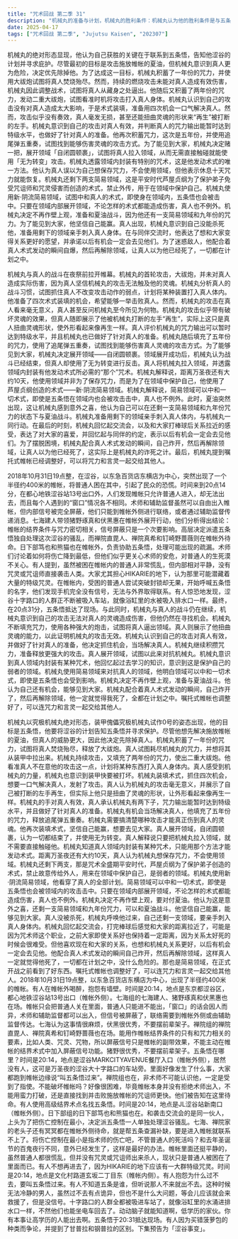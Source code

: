 ```yaml
---
title: "咒术回战 第二季 31"
description: "机械丸的准备与计划，机械丸的胜利条件：机械丸认为他的胜利条件是与五条悟取得联系，并告知他涩谷的计划，然后寻求他的保护。机械丸的准备与计划，攻击目标选择：机械丸原本想专注于攻击帷帐及其施放者夏油，但他认为真人过于危险，决定先杀死真人。机械丸的准备与计划，咒力填充与攻击：机械丸填充了一年份的咒力，并使用大祓炮攻击真人，试图将其烧成灰烬。机械丸的准备与计划，战术调整：机械丸意识到持续的燃烧攻击无法对真人造成有效伤害，决定改变策略，试图将真人从其藏身之处拽出来。机械丸与真人的战斗，初次攻击无效：机械丸的攻击无法伤及真人的灵魂，真人对此深信不疑。机械丸与真人的战斗，二重大祓炮：机械丸填充了两年份的咒力，使用了二重大祓炮。机械丸与真人的战斗，战术分析与反击：机械丸试图看准真人不改变攻击动作的特点，将某种东西打入真人体内。机械丸与真人的战斗，术式装填与四次机会：机械丸准备了四次术式装填的机会，试图一口气解决真人。机械丸与真人的战斗，攻击发射与无效化：机械丸发射攻击，但真人认为这毫无意义，并质疑机械丸至今所见为何。机械丸与真人的战斗，灵魂破坏的尝试：机械丸的攻击似乎连带灵魂一起破坏了目标，但情况并非如此。机械丸与真人的战斗，真人的再生与扭曲：真人展示了其被机械丸打断的左手再生，但实际上这只是扭曲灵魂形状，使外形看起来像再生一样。机械丸与真人的战斗，机械丸的咒力输出：真人评价机械丸的咒力输出可以暂时达到特级水平，并已做好针对真人的准备。机械丸与真人的战斗，五年份咒力与追尾弹：机械丸填充了五年份的咒力，使用了追尾弹五重奏。机械丸与真人的战斗，领域展开的准备：机械丸计划去见大家，并准备领域展开——自闭圆顿裹。机械丸与真人的战斗，领域展开与无为转变：机械丸成功展开领域，认为战斗已经结束，真人则使用无为转变。机械丸与真人的战斗，领域内的咒术封装：真人将机械丸拉入领域，表明领域内封装有“那个”咒术，这是他发动术式的唯一方法。机械丸与真人的战斗，简易领域的使用：机械丸解释说，距离万圣夜还有大约10天，他使用领域并非因为想保存咒力，而是为了在领域中保护自己，使用了芦屋贞纲创造的术式——新·阴流 简易领域。机械丸与真人的战斗，简易领域的效果：机械丸解释说，领域可以中和一切术式，即使是五条悟在领域内也会被攻击击中，真人也不例外。机械丸与真人的战斗，夏油的介入：夏油出现，机械丸认为这是意外之喜，可以在还有一支简易领域和九年份咒力的状态下与夏油战斗。机械丸与真人的战斗，最后的攻击：机械丸准备用剩下的领域亲手刺入真人体内，与机械丸一同行动。机械丸与真人的战斗，机械丸的回忆：机械丸回忆起交流会，以及和大家打棒球后关系拉近的感受，表达了对大家的喜爱。机械丸与真人的战斗，与同伴的约定：机械丸回忆起与同伴的约定，表示以后有机会一定会去见他们。机械丸与真人的战斗，诈死：机械丸配合真人术式发动的瞬间，自己炸开，然后再解除领域，让真人以为他死了。机械丸与真人的战斗，嘱托式帷帐的调整：机械丸提到嘱托式帷帐已经调整好，可以将咒力和言灵一起交给其他人。涩谷事变，帷帐出现：2018年10月31日19点整，以东急百货店东横店为中心，出现了半径约400米的帷帐。涩谷事变，普通人的反应：普通人被困在帷帐内，感到恐慌和不安。涩谷事变，涩谷车站的情况：20:14，东京都涩谷区，都心地铁涩谷站13号出口（帷帐外侧），帷帐只会把普通人关在里面，普通人只能进不能出，「窗口」会因人而异。涩谷事变，术师的行动限制：术师和辅助监督可以出入帷帐，但信号被屏蔽，联络需要到帷帐外侧或由辅助监督传达。涩谷事变，七海组的行动：七海建人带领猪野琢真和伏黑惠在帷帐外行动，他们发现帷帐的结界条件与咒力相关，屏蔽信号只是副带效果。涩谷事变，五条悟的行动：五条悟被派去单独处理涩谷骚乱，禅院直毘人、禅院真希、钉崎野蔷薇都在帷帐外待命。涩谷事变，日下部组的行动：日下部笃也和熊猫在帷帐外待命，负责帮五条悟查漏补缺。涩谷事变，对普通人伤亡的看法：术师们讨论将伤亡控制在最小，但似乎更关注术师的伤亡，对普通人的死活不太关心。涩谷事变，对帷帐内情况的描述：有人提到帷帐里面还挺平静的，虽然普通人都很慌乱，但并没有咒灵或咒诅师出来杀人。涩谷事变，对HIKARIE的担忧：有人提到HIKARIE的地下可能有一大群特级咒灵。涩谷事变，普通人的困境：普通人被困在帷帐内，无法通过，并开始呼叫五条悟的名字。涩谷事变，信号屏蔽：普通人发现手机没有信号，无法与外界联系。涩谷事变，人群被吸入车站：有人观察到十字路口的人群全都被吸进车站，就像浴缸里的水涌进排水口一样。涩谷事变，五条悟抵达：20:31，五条悟抵达现场。结尾，菠萝包的争论：有人因为买错菠萝包的种类而争论，并提到了甘普拉和钢普拉的区别。结尾，下集预告：下集预告为「涩谷事变」。"
date: 2025-04-17
tags: ["咒术回战 第二季", "Jujutsu Kaisen", "202307"]
---
```


机械丸的绝对形态显现，他认为自己获胜的关键在于联系到五条悟，告知他涩谷的计划并寻求庇护。尽管最初的目标是攻击施放帷帐的夏油，但机械丸意识到真人更为危险，决定优先除掉他。为了达成这一目标，机械丸积蓄了一年份的咒力，并使用大祓炮试图将真人焚烧殆尽。然而，持续的燃烧攻击未能对真人造成有效伤害，机械丸因此调整战术，试图将真人从藏身之处逼出。他随后又积蓄了两年份的咒力，发动二重大祓炮，试图看准时机将攻击打入真人身体。机械丸认识到自己的攻击没有对真人造成太大影响，于是术式装填，准备用四次机会一口气解决真人。然而，攻击似乎没有奏效，真人毫发无损，甚至还能扭曲灵魂的形状来“再生”被打断的左手。机械丸意识到自己的攻击对真人有效，并判断真人的咒力输出能暂时达到特级水平，也做好了针对真人的准备。他再次积蓄咒力，这次是五年份，并使用追尾弹五重奏，试图找到能够伤害灵魂的攻击方式。为了能见到大家，机械丸决定赌一把，展开领域「自闭圆顿裹」，试图将真人拉入领域，从而无需直接触碰就能使用「无为转变」攻击。机械丸透露领域内封装有特别的咒术，这是他发动术式的唯一方法。他认为真人误以为自己想保存咒力，不会使用领域，但他表示休息十天咒力就能恢复。机械丸还剩下两支简易领域，这是平安时代芦屋贞纲为了保护弟子免受咒诅师和咒灵侵害而创造的术式，禁止外传，用于在领域中保护自己。机械丸使用新·阴流简易领域，试图中和真人的术式，即使身在领域内，五条悟也会被击中。只要在领域内部展开领域，不论怎样的术式都能造成伤害，真人也不例外。机械丸决定不再作壁上观，准备和夏油战斗，因为他还有一支简易领域和九年份的咒力。为了能见到大家，他坚信自己能赢。真人出现，机械丸意识到自己没能杀死他，准备用剩下的领域亲手刺入真人身体。在与同伴交流时，他表达了想和大家变得关系更好的愿望，并承诺以后有机会一定会去见他们。为了迷惑敌人，他配合着真人术式发动的瞬间自爆，然后再解除领域，让真人以为他已经死了，一切都在计划之中。

机械丸与真人的战斗在夜祭前拉开帷幕。机械丸的首轮攻击，大祓炮，并未对真人造成实际伤害，因为真人坚信机械丸的攻击无法触及他的灵魂。机械丸分析真人的战斗习惯，试图抓住真人不改变攻击动作的弱点，计划将某种装置打入真人体内。他准备了四次术式装填的机会，希望能够一举击败真人。然而，机械丸的攻击在真人看来毫无意义，真人甚至反问机械丸至今所见为何物。机械丸的攻击似乎带有破坏灵魂的效果，但真人随即展示了他被机械丸打断的左手“再生”，实际上这只是真人扭曲灵魂形状，使外形看起来像再生一样。真人评价机械丸的咒力输出可以暂时达到特级水平，并且机械丸也已做好了针对真人的准备。机械丸随后填充了五年份的咒力，使用了追尾弹五重奏，试图找到能够伤害真人灵魂的攻击方式。为了能够见到大家，机械丸决定展开领域——自闭圆顿裹。领域展开成功后，机械丸认为战斗已经结束，但真人却使用了无为转变进行反击。真人将机械丸拉入领域，并透露领域内封装有他发动术式所必需的“那个”咒术。机械丸解释说，距离万圣夜还有大约10天，他使用领域并非为了保存咒力，而是为了在领域中保护自己，他使用了芦屋贞纲创造的术式——新·阴流简易领域。机械丸解释说，简易领域可以中和一切术式，即使是五条悟在领域内也会被攻击击中，真人也不例外。此时，夏油突然出现，这让机械丸感到意外之喜，他认为自己可以在还剩一支简易领域和九年份咒力的状态下与夏油战斗。机械丸准备用剩下的领域亲手刺入真人体内，与机械丸一同行动。在最后的时刻，机械丸回忆起交流会，以及和大家打棒球后关系拉近的感受，表达了对大家的喜爱，并回忆起与同伴的约定，表示以后有机会一定会去见他们。为了摆脱困境，机械丸配合真人术式发动的瞬间，自己炸开，然后再解除领域，让真人以为他已经死了，这实际上是机械丸的诈死之计。最后，机械丸提到嘱托式帷帐已经调整好，可以将咒力和言灵一起交给其他人。

2018年10月31日19点整，在涩谷，以东急百货店东横店为中心，突然出现了一个半径约400米的帷帐，将普通人困在其中，引起了民众的恐慌。时间来到20点14分，在都心地铁涩谷站13号出口外，人们发现帷帐只允许普通人进入，却无法出去，而且每个人遇到的“窗口”情况各不相同。术师和辅助监督虽然可以自由出入帷帐，但内部信号被完全屏蔽，他们只能到帷帐外侧进行联络，或者通过辅助监督传递消息。七海建人带领猪野琢真和伏黑惠在帷帐外展开行动，他们分析得出结论：帷帐的结界条件与咒力密切相关，信号屏蔽只是一个次要影响。高层决定派遣五条悟独自处理这次涩谷的骚乱，而禅院直毘人、禅院真希和钉崎野蔷薇则在帷帐外待命。日下部笃也和熊猫也在帷帐外，负责协助五条悟，处理可能出现的疏漏。术师们讨论着如何将伤亡降到最低，但他们似乎更关心术师的安危，对普通人的生死漠不关心。有人提到，虽然被困在帷帐内的普通人非常慌乱，但内部相对平静，没有咒灵或咒诅师直接袭击人类。大家尤其担心HIKARIE的地下，认为那里可能潜藏着大量的特级咒灵。在帷帐内，受困的普通人尝试突破封锁却无果，开始呼喊五条悟的名字，他们发现手机完全没有信号，无法与外界取得联系。有人惊恐地发现，涩谷十字路口的人群正不断被吸入车站，就像浴缸里的水被吸入排水口一样。最终，在20点31分，五条悟抵达了现场。与此同时，机械丸与真人的战斗仍在继续，机械丸意识到自己的攻击无法对真人的灵魂造成伤害，但他仍然在寻找机会。机械丸不断填充咒力，使用各种强大的炮击，试图将真人逼出领域。真人则展示了他扭曲灵魂的能力，以此证明机械丸的攻击无效。机械丸认识到自己的攻击对真人有效，并做好了针对真人的准备，他决定抓住机会，当场解决真人。机械丸继续积攒咒力，准备释放更强大的攻击。真人展开领域，试图以此来对抗机械丸。机械丸意识到真人领域内封装有某种咒术，他回忆起过去学习的知识，意识到这是保护自己的弱者的领域。机械丸使用简易领域来对抗真人的领域，他明白领域可以中和一切术式，即使是五条悟也会受到影响。机械丸决定不再作壁上观，准备与夏油战斗。他认为自己还有机会，能够见到大家。机械丸配合着真人术式发动的瞬间，自己炸开了，然后再解除领域，他一定就觉得我死了，全都在计划之中。嘱托式帷帐也调整好了，可以连咒力和言灵一起交给其他人。

机械丸以究极机械丸绝对形态，装甲傀儡究极机械丸试作0号的姿态出现，他的目标是五条悟，他要将涩谷的计划告知五条悟并寻求保护。尽管他想先解决施放帷帐的夏油，但真人的威胁更大，因此他决定先除掉真人。机械丸积蓄了一年份的咒力，试图将真人焚烧殆尽，释放了大祓炮。真人试图耗尽机械丸的咒力，并想将其从装甲中拉出来。机械丸持续攻击，又填充了两年份的咒力，使出二重大祓炮。他看准真人不在意他的攻击这一点，计划将某种东西打入真人身体内。真人感受到机械丸的力量，机械丸也意识到装甲快要被打坏。机械丸装填术式，抓住四次机会，想要一口气解决真人，发射了攻击。真人认为机械丸的攻击毫无意义，并展示了自己被打断的左手再生，但实际上他只是扭曲了灵魂的形状，让外形看起来像再生一样。机械丸的手对真人有效，真人承认机械丸有两下子，咒力输出能暂时达到特级水平，并且做好了针对真人的准备。机械丸有机会当场解决真人，他填充了五年份的咒力，释放追尾弹五重奏。机械丸需要搞清楚哪种攻击才能真正伤到真人的灵魂。他再次装填术式，坚信自己能赢，想要去见大家。真人展开领域，自闭圆顿裹，认为一切都结束了，并使用无为转变。真人解释说只要把机械丸拉入领域，就不需要直接触碰他。机械丸知道真人领域内封装有某种咒术，只能用那个方法才能发动术式。距离万圣夜还有大约10天，真人认为机械丸想保存咒力，不会使用领域。机械丸还剩下两支，那是咒术全盛期平安时代，芦屋贞纲为了保护弟子创造的术式，禁止故意传给外人，用来在领域中保护自己，是弱者的领域。机械丸使用新·阴流简易领域，他看穿了真人的全部计划。简易领域可以中和一切术式，即使是五条悟也会被领域内的攻击击中。只要在领域内部展开领域，不论怎样的术式都能造成伤害，真人也不例外。机械丸决定不再作壁上观，要对付夏油。他认为这是意外之喜，还剩一支简易领域和九年份咒力，可以和夏油战斗。他坚信自己能赢，能够见到大家。真人没被杀死，机械丸呼唤他过来，自己还剩一支领域，要亲手刺入真人身体内。机械丸回忆起交流会，打完棒球后感觉和大家的距离拉近了，可能是因为咒术师这个职业，之前大家即使关系好也保持着一定距离，因为关系太好死的时候会很难受。但他喜欢现在和大家的关系，也想和机械丸关系更好，以后有机会一定会去见他。他配合真人术式发动的瞬间自己炸开，然后再解除领域，这样真人一定就觉得他死了，一切都在计划之中，没什么危险的。那也是简易领域，在正式开战之前看到了好东西。嘱托式帷帐也调整好了，可以连咒力和言灵一起交给其他人。2018年10月31日19点整，以东急百货店东横店为中心，出现了半径约400米的帷帐。有人在帷帐外喝醉，抱怨有墙壁。时间是20:14，地点是东京都涩谷区，都心地铁涩谷站13号出口（帷帐外侧）。七海组的七海建人、猪野琢真和伏黑惠也在场。帷帐只会把普通人关在里面，普通人只能进不能出，「窗口」的话会因人而异，术师和辅助监督都可以出入，但信号被屏蔽了，联络需要到帷帐外侧或由辅助监督传达。七海认为这事情很麻烦，伏黑很优秀，不要摆前辈架子。禅院组的禅院直毘人、禅院真希和钉崎野蔷薇也在场。能用作帷帐结界条件的只有和咒力相关的要素，比如人类、咒灵、咒物，所以屏蔽信号只是帷帐的副带效果，不能主动在帷帐的结界术式中加入屏蔽信号功能。猪野很优秀，不要摆前辈架子。五条悟在哪里？时间是20:14，地点是涩谷MARKCITYAVENUE餐厅入口（帷帐外侧），居然没有人，这可是万圣夜的涩谷大十字路口的车站旁。里面好像发生了什么事，大家都跑到帷帐边缘说“叫五条悟过来”。禅院组也在，非术师不可能认识他，一定是受到了指使。不能破坏帷帐吗？好像很困难，毕竟帷帐本身并没有拒绝术师出入，不能用蛮力打破，还是直接找到并击败施放帷帐的咒诅师更快。他们被告知在这里待命。有人使用高级结界术点名找五条悟。时间是20:14，地点是JL涩谷站新南口（帷帐外侧）。日下部组的日下部笃也和熊猫也在。和袭击交流会的是同一伙人，上头为了把伤亡控制在最小，决定派五条悟一人单独处理涩谷骚乱。七海、禅院家的老头子还有冥冥都在帷帐外侧待命，就是帮五条查漏补缺，要是进入帷帐就联系不上了。将伤亡控制在最小是指术师的伤亡吧，不管普通人的死活吗？和去年圣诞节的百鬼夜行不同，意外已经发生了，这样是最好的办法。帷帐里面还挺平静的，虽然普通人都很慌乱，但并没有咒灵或咒诅师出来杀人，现状只是普通人被困在了里面而已。有人不想再进去了，因为HIKARIE的地下应该有一大群特级咒灵。时间是20:14，地点是文化村路道玄坂二丁目东（帷帐内侧）。有人抱怨为什么过不去，要叫五条悟过来。有人不知道五条是谁，但听说那人不来就出不去。这种时候无法冷静的男人，虽然过不去有点诡异，但也不是什么大问题，等会儿应该就会来救援了，但是没信号。十字路口的人群全都被吸进车站了，就像浴缸里的水涌进排水口一样，不然他们也能坐电车回去了。动动脑子就能知道啊，低学历的家伙。你有本事让高学历的人能出去啊。五条悟于20:31抵达现场。有人因为买错菠萝包的种类而争论，并提到了甘普拉和钢普拉的区别。下集预告为「涩谷事变」。